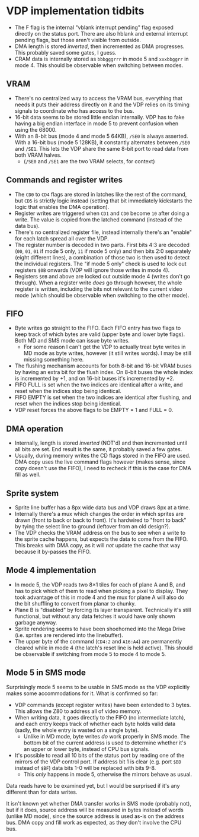 # VDP implementation tidbits

- The F flag is the internal "vblank interrupt pending" flag exposed directly on the status port. There are also hblank and external interrupt pending flags, but those aren't visible from outside.
- DMA length is stored _inverted_, then incremented as DMA progresses. This probably saved some gates, I guess.
- CRAM data is internally stored as `bbbgggrrr` in mode 5 and `xxxbbggrr` in mode 4. This should be observable when switching between modes.

## VRAM

- There's no centralized way to access the VRAM bus, everything that needs it puts their address directly on it and the VDP relies on its timing signals to coordinate who has access to the bus.
- 16-bit data seems to be stored little endian internally. VDP has to fake having a big endian interface in mode 5 to prevent confusion when using the 68000.
- With an 8-bit bus (mode 4 and mode 5 64KB), `/SE0` is always asserted. With a 16-bit bus (mode 5 128KB), it constantly alternates between `/SE0` and `/SE1`. This lets the VDP share the same 8-bit port to read data from both VRAM halves.
    + (`/SE0` and `/SE1` are the two VRAM selects, for context)

## Commands and register writes

- The `CD0` to `CD4` flags are stored in latches like the rest of the command, but `CD5` is strictly logic instead (setting that bit immediately kickstarts the logic that enables the DMA operation).
- Register writes are triggered when `CD1` and `CD0` become `10` after doing a write. The value is copied from the latched command (instead of the data bus).
- There's no centralized register file, instead internally there's an "enable" for each latch spread all over the VDP.
- The register number is decoded in two parts. First bits 4:3 are decoded (`00`, `01`, `01` if mode 5 only, `11` if mode 5 only) and then bits 2:0 separately (eight different lines), a combination of those two is then used to detect the individual registers. The "if mode 5 only" check is used to lock out registers `$0B` onwards (VDP will ignore those writes in mode 4).
- Registers `$0B` and above are locked out outside mode 4 (writes don't go through). When a register write _does_ go through however, the whole register is written, including the bits not relevant to the current video mode (which should be observable when switching to the other mode).

## FIFO

- Byte writes go straight to the FIFO. Each FIFO entry has two flags to keep track of which bytes are valid (upper byte and lower byte flags). Both MD and SMS mode can issue byte writes.
    + For some reason I can't get the VDP to actually treat byte writes in MD mode as byte writes, however (it still writes words). I may be still missing something here.
- The flushing mechanism accounts for both 8-bit and 16-bit VRAM buses by having an extra bit for the flush index. On 8-bit buses the whole index is incremented by +1, and on 16-bit buses it's incremented by +2.
- FIFO FULL is set when the two indices are identical after a write, and reset when the indices stop being identical.
- FIFO EMPTY is set when the two indices are identical after flushing, and reset when the indices stop being identical.
- VDP reset forces the above flags to be EMPTY = 1 and FULL = 0.

## DMA operation

- Internally, length is stored _inverted_ (NOT'd) and then incremented until all bits are set. End result is the same, it probably saved a few gates.
- Usually, during memory writes the CD flags stored in the FIFO are used. DMA copy uses the live command flags however (makes sense, since copy doesn't use the FIFO), I need to recheck if this is the case for DMA fill as well.

## Sprite system

- Sprite line buffer has a 8px wide data bus and VDP draws 8px at a time.
- Internally there's a mux which changes the order in which sprites are drawn (front to back or back to front). It's hardwired to "front to back" by tying the select line to ground (leftover from an old design?).
- The VDP checks the VRAM address on the bus to see when a write to the sprite cache happens, but expects the data to come from the FIFO. This breaks with DMA copy, as it will *not* update the cache that way because it by-passes the FIFO.

## Mode 4 implementation

- In mode 5, the VDP reads two 8×1 tiles for each of plane A and B, and has to pick which of them to read when picking a pixel to display. They took advantage of this in mode 4 and the mux for plane A will also do the bit shuffling to convert from planar to chunky.
- Plane B is "disabled" by forcing its layer transparent. Technically it's still functional, but without any data fetches it would have only shown garbage anyway.
- Sprite rendering seems to have been shoehorned into the Mega Drive (i.e. sprites are rendered into the linebuffer).
- The upper byte of the command (`CD4:2` and `A16:A4`) are permanently cleared while in mode 4 (the latch's reset line is held active). This should be observable if switching from mode 5 to mode 4 to mode 5.

## Mode 5 in SMS mode

Surprisingly mode 5 seems to be usable in SMS mode as the VDP explicitly makes some accommodations for it. What is confirmed so far:

- VDP commands (except register writes) have been extended to 3 bytes. This allows the Z80 to address all of video memory.
- When writing data, it goes directly to the FIFO (no intermediate latch), and each entry keeps track of whether each byte holds valid data (sadly, the whole entry is wasted on a single byte).
    +  Unlike in MD mode, byte writes *do* work properly in SMS mode. The bottom bit of the current address is used to determine whether it's an upper or lower byte, instead of CPU bus signals.
- It's possible to read all 10 bits of the status port by reading one of the mirrors of the VDP control port. If address bit 1 is clear (e.g. port `$BD` instead of `$BF`) data bits 1-0 will be replaced with bits 9-8.
    + This _only_ happens in mode 5, otherwise the mirrors behave as usual.

Data reads have to be examined yet, but I would be surprised if it's any different than for data writes.

It isn't known yet whether DMA transfer works in SMS mode (probably not), but if it does, source address will be measured in bytes instead of words (unlike MD mode), since the source address is used as-is on the address bus. DMA copy and fill work as expected, as they don't involve the CPU bus.
